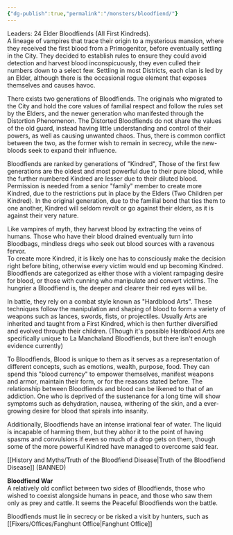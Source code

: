 ```yaml
---
{"dg-publish":true,"permalink":"/monsters/bloodfiend/"}
---
```


Leaders: 24 Elder Bloodfiends (All First Kindreds).  
A lineage of vampires that trace their origin to a mysterious mansion, where they received the first blood from a Primogenitor, before eventually settling in the City. They decided to establish rules to ensure they could avoid detection and harvest blood inconspicuously, they even culled their numbers down to a select few. Settling in most Districts, each clan is led by an Elder, although there is the occasional rogue element that exposes themselves and causes havoc.  
  
There exists two generations of Bloodfiends. The originals who migrated to the City and hold the core values of familial respect and follow the rules set by the Elders, and the newer generation who manifested through the Distortion Phenomenon. The Distorted Bloodfiends do not share the values of the old guard, instead having little understanding and control of their powers, as well as causing unwanted chaos. Thus, there is common conflict between the two, as the former wish to remain in secrecy, while the new-bloods seek to expand their influence.  
  
Bloodfiends are ranked by generations of "Kindred", Those of the first few generations are the oldest and most powerful due to their pure blood, while the further numbered Kindred are lesser due to their diluted blood. Permission is needed from a senior "family" member to create more Kindred, due to the restrictions put in place by the Elders (Two Children per Kindred). In the original generation, due to the familial bond that ties them to one another, Kindred will seldom revolt or go against their elders, as it is against their very nature.  
  
Like vampires of myth, they harvest blood by extracting the veins of humans. Those who have their blood drained eventually turn into Bloodbags, mindless dregs who seek out blood sources with a ravenous fervor.  
To create more Kindred, it is likely one has to consciously make the decision right before biting, otherwise every victim would end up becoming Kindred. Bloodfiends are categorized as either those with a violent rampaging desire for blood, or those with cunning who manipulate and convert victims. The hungrier a Bloodfiend is, the deeper and clearer their red eyes will be.  
  
In battle, they rely on a combat style known as "Hardblood Arts". These techniques follow the manipulation and shaping of blood to form a variety of weapons such as lances, swords, fists, or projectiles. Usually Arts are inherited and taught from a First Kindred, which is then further diversified and evolved through their children. (Though it's possible Hardblood Arts are specifically unique to La Manchaland Bloodfiends, but there isn't enough evidence currently)  
  
To Bloodfiends, Blood is unique to them as it serves as a representation of different concepts, such as emotions, wealth, purpose, food. They can spend this "blood currency" to empower themselves, manifest weapons and armor, maintain their form, or for the reasons stated before. The relationship between Bloodfiends and blood can be likened to that of an addiction. One who is deprived of the sustenance for a long time will show symptoms such as dehydration, nausea, withering of the skin, and a ever-growing desire for blood that spirals into insanity.  
  
Additionally, Bloodfiends have an intense irrational fear of water. The liquid is incapable of harming them, but they abhor it to the point of having spasms and convulsions if even so much of a drop gets on them, though some of the more powerful Kindred have managed to overcome said fear.

[[History and Myths/Truth of the Bloodfiend Disease\|Truth of the Bloodfiend Disease]] (BANNED)

**Bloodfiend War**  
A relatively old conflict between two sides of Bloodfiends, those who wished to coexist alongside humans in peace, and those who saw them only as prey and cattle. It seems the Peaceful Bloodfiends won the battle.

Bloodfiends must lie in secrecy or be risked a visit by hunters, such as [[Fixers/Offices/Fanghunt Office\|Fanghunt Office]]